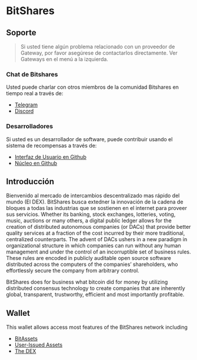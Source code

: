 # BitShares

## Soporte

> Si usted tiene algún problema relacionado con un proveedor de Gateway, por favor asegúrese de contactarlos directamente. Ver Gateways en el menú a la izquierda.

### Chat de Bitshares

Usted puede charlar con otros miembros de la comunidad Bitshares en tiempo real a través de:

- [Telegram](https://t.me/BitSharesDEX)
- [Discord](https://discord.gg/GsjQfAJ)

### Desarrolladores

Si usted es un desarrollador de software, puede contribuir usando el sistema de recompensas a través de:

- [Interfaz de Usuario en Github](https://github.com/bitshares/bitshares-ui)
- [Núcleo en Github](https://github.com/bitshares/bitshares-core) 

## Introducción

Bienvenido al mercado de intercambios descentralizado mas rápido del mundo (El DEX). BitShares busca extedner la innovación de la cadena de bloques a todas las industrias que se sostienen en el internet para proveer sus servicios. Whether its banking, stock exchanges, lotteries, voting, music, auctions or many others, a digital public ledger allows for the creation of distributed autonomous companies (or DACs) that provide better quality services at a fraction of the cost incurred by their more traditional, centralized counterparts. The advent of DACs ushers in a new paradigm in organizational structure in which companies can run without any human management and under the control of an incorruptible set of business rules. These rules are encoded in publicly auditable open source software distributed across the computers of the companies’ shareholders, who effortlessly secure the company from arbitrary control.

BitShares does for business what bitcoin did for money by utilizing distributed consensus technology to create companies that are inherently global, transparent, trustworthy, efficient and most importantly profitable.

## Wallet

This wallet allows access most features of the BitShares network including

- [BitAssets](/help/assets/mpa.md)
- [User-Issued Assets](/help/assets/uia.md)
- [The DEX](/help/dex/introduction.md)
